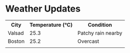 # Weather Updates

<!-- WEATHER-UPDATE-START -->
<table><tr><th>City</th><th>Temperature (°C)</th><th>Condition</th></tr><tr><td>Valsad</td><td>25.3</td><td>Patchy rain nearby</td></tr><tr><td>Boston</td><td>25.2</td><td>Overcast</td></tr><tr><td></td><td></td><td></td></tr></table>
<!-- WEATHER-UPDATE-END -->
